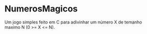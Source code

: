 # NumerosMagicos
Um jogo simples feito em C para adivinhar um número X de temanho maximo N (0 >= X <= N).
